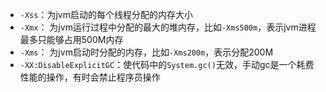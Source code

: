 * `-Xss`：为jvm启动的每个线程分配的内存大小
* `-Xmx`： 为jvm运行过程中分配的最大的堆内存，比如`-Xms500m`，表示jvm进程最多只能够占用500M内存
* `-Xms`： 为jvm启动时分配的内存，比如`-Xms200m`，表示分配200M
* `-XX:DisableExplicitGC`：使代码中的`System.gc()`无效，手动gc是一个耗费性能的操作，有时会禁止程序员操作



